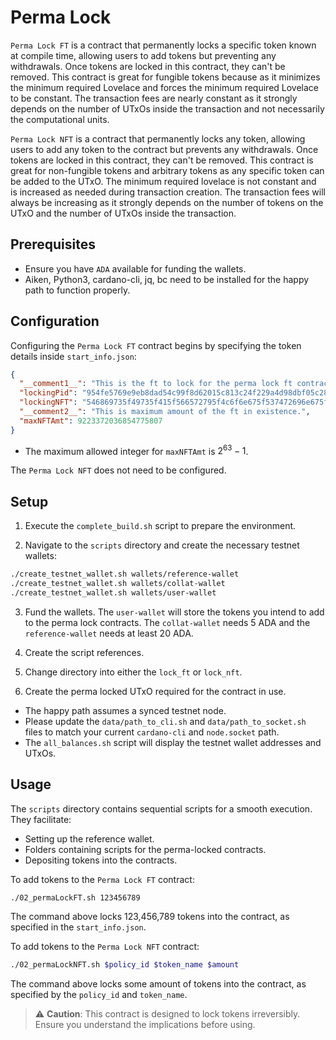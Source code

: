 # Perma Lock

`Perma Lock FT` is a contract that permanently locks a specific token known at compile time, allowing users to add tokens but preventing any withdrawals. Once tokens are locked in this contract, they can't be removed. This contract is great for fungible tokens because as it minimizes the minimum required Lovelace and forces the minimum required Lovelace to be constant. The transaction fees are nearly constant as it strongly depends on the number of UTxOs inside the transaction and not necessarily the computational units.

`Perma Lock NFT` is a contract that permanently locks any token, allowing users to add any token to the contract but prevents any withdrawals. Once tokens are locked in this contract, they can't be removed. This contract is great for non-fungible tokens and arbitrary tokens as any specific token can be added to the UTxO. The minimum required lovelace is not constant and is increased as needed during transaction creation. The transaction fees will always be increasing as it strongly depends on the number of tokens on the UTxO and the number of UTxOs inside the transaction.

## **Prerequisites**
- Ensure you have `ADA` available for funding the wallets.
- Aiken, Python3, cardano-cli, jq, bc need to be installed for the happy path to function properly.

## **Configuration**

Configuring the `Perma Lock FT` contract begins by specifying the token details inside `start_info.json`:

```json
{
  "__comment1__": "This is the ft to lock for the perma lock ft contract",
  "lockingPid": "954fe5769e9eb8dad54c99f8d62015c813c24f229a4d98dbf05c28b9",
  "lockingNFT": "546869735f49735f415f566572795f4c6f6e675f537472696e675f5f5f5f5f5f",
  "__comment2__": "This is maximum amount of the ft in existence.",
  "maxNFTAmt": 9223372036854775807
}
```

- The maximum allowed integer for `maxNFTAmt` is $2^{63} - 1$.

The `Perma Lock NFT` does not need to be configured.

## **Setup**

1. Execute the `complete_build.sh` script to prepare the environment.
   
2. Navigate to the `scripts` directory and create the necessary testnet wallets:

```bash
./create_testnet_wallet.sh wallets/reference-wallet
./create_testnet_wallet.sh wallets/collat-wallet
./create_testnet_wallet.sh wallets/user-wallet
```

3. Fund the wallets. The `user-wallet` will store the tokens you intend to add to the perma lock contracts. The `collat-wallet` needs 5 ADA and the `reference-wallet` needs at least 20 ADA.

4. Create the script references.

5. Change directory into either the `lock_ft` or `lock_nft`.

6. Create the perma locked UTxO required for the contract in use.


- The happy path assumes a synced testnet node. 
- Please update the `data/path_to_cli.sh` and `data/path_to_socket.sh` files to match your current `cardano-cli` and `node.socket` path.
- The `all_balances.sh` script will display the testnet wallet addresses and UTxOs.

## **Usage**

The `scripts` directory contains sequential scripts for a smooth execution. They facilitate:

- Setting up the reference wallet.
- Folders containing scripts for the perma-locked contracts.
- Depositing tokens into the contracts.

To add tokens to the `Perma Lock FT` contract:

```bash
./02_permaLockFT.sh 123456789
```

The command above locks 123,456,789 tokens into the contract, as specified in the `start_info.json`.

To add tokens to the `Perma Lock NFT` contract:

```bash
./02_permaLockNFT.sh $policy_id $token_name $amount
```

The command above locks some amount of tokens into the contract, as specified by the `policy_id` and `token_name`.

> ⚠️ **Caution**: This contract is designed to lock tokens irreversibly. Ensure you understand the implications before using.
